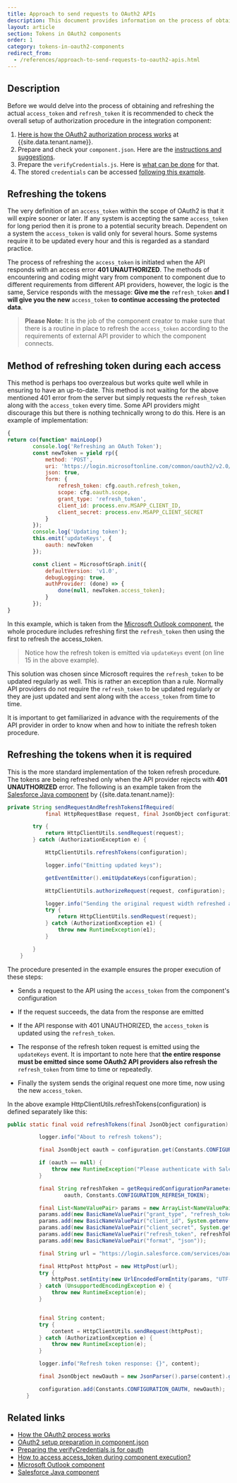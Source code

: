 ```yaml
---
title: Approach to send requests to OAuth2 APIs
description: This document provides information on the process of obtaining and refreshing the tokens.
layout: article
section: Tokens in OAuth2 components
order: 1
category: tokens-in-oauth2-components
redirect_from:
  - /references/approach-to-send-requests-to-oauth2-apis.html
---
```


## Description

Before we would delve into the process of obtaining and refreshing the actual `access_token` and `refresh_token` it is recommended to check the overall setup of authorization procedure in the integration component:

  1. [Here is how the OAuth2 authorization process works](/developers/how-the-oauth2-process-works) at {{site.data.tenant.name}}.
  2. Prepare and check your `component.json`. Here are the [instructions and suggestions](/references/oauth2-setup-preparation-in-component-json).
  3. Prepare the `verifyCredentials.js`. Here is [what can be done](/references/preparing-the-verifyCredentials-js-for-oauth-process) for that.
  4. The stored `credentials` can be accessed [following this example](/references/how-to-access-access_token-during-component-execution).

## Refreshing the tokens

  The very definition of an `access_token` within the scope of OAuth2 is that it will expire sooner or later. If any system is accepting the same `access_token` for long period then it is prone to a potential security breach. Dependent on a system the `access_token` is valid only for several hours. Some systems require it to be updated every hour and this is regarded as a standard practice.

  The process of refreshing the `access_token` is initiated when the API responds with an access error **401 UNAUTHORIZED**. The methods of encountering and coding might vary from component to component due to different requirements from different API providers, however, the logic is the same, Service responds with the message: **Give me the** `refresh_token` **and I will give you the new** `access_token` **to continue accessing the protected data**.

  >**Please Note:** It is the job of the component creator to make sure that there is a routine in place to refresh the `access_token` according to the requirements of external API provider to which the component connects.

## Method of refreshing token during each access

  This method is perhaps too overzealous but works quite well while in ensuring to have an up-to-date. This method is not waiting for the above mentioned 401 error from the server but simply requests the `refresh_token` along with the `access_token` every time. Some API providers might discourage this but there is nothing technically wrong to do this. Here is an example of implementation:

```js
{
return co(function* mainLoop()
        console.log('Refreshing an OAuth Token');
        const newToken = yield rp({
            method: 'POST',
            uri: 'https://login.microsoftonline.com/common/oauth2/v2.0/token',
            json: true,
            form: {
                refresh_token: cfg.oauth.refresh_token,
                scope: cfg.oauth.scope,
                grant_type: 'refresh_token',
                client_id: process.env.MSAPP_CLIENT_ID,
                client_secret: process.env.MSAPP_CLIENT_SECRET
            }
        });
        console.log('Updating token');
        this.emit('updateKeys', {
            oauth: newToken
        });

        const client = MicrosoftGraph.init({
            defaultVersion: 'v1.0',
            debugLogging: true,
            authProvider: (done) => {
                done(null, newToken.access_token);
            }
        });
}
```

In this example, which is taken from the [Microsoft Outlook component](https://github.com/elasticio/outlook/blob/master/lib/triggers/contacts.js), the whole procedure includes refreshing first the `refresh_token` then using the first to refresh the access_token.

>Notice how the refresh token is emitted via `updateKeys` event (on line 15 in the above example).

This solution was chosen since Microsoft requires the `refresh_token` to be updated regularly as well. This is rather an exception than a rule. Normally API providers do not require the `refresh_token` to be updated regularly or they are just updated and sent along with the `access_token` from time to time.

It is important to get familiarized in advance with the requirements of the API provider in order to know when and how to initiate the refresh token procedure.

## Refreshing the tokens when it is required

This is the more standard implementation of the token refresh procedure. The tokens are being refreshed only when the API provider rejects with **401 UNAUTHORIZED** error. The following is an example taken from the [Salesforce Java component](https://github.com/elasticio/salesforce-component-java) by {{site.data.tenant.name}}:

```java
private String sendRequestAndRefreshTokensIfRequired(
            final HttpRequestBase request, final JsonObject configuration) {

        try {
            return HttpClientUtils.sendRequest(request);
        } catch (AuthorizationException e) {

            HttpClientUtils.refreshTokens(configuration);

            logger.info("Emitting updated keys");

            getEventEmitter().emitUpdateKeys(configuration);

            HttpClientUtils.authorizeRequest(request, configuration);

            logger.info("Sending the original request width refreshed access_token");
            try {
                return HttpClientUtils.sendRequest(request);
            } catch (AuthorizationException e1) {
                throw new RuntimeException(e1);
            }

        }
    }
```

The procedure presented in the example ensures the proper execution of these steps:

  * Sends a request to the API using the `access_token` from the component's configuration

  * If the request succeeds, the data from the response are emitted

  * If the API response with 401 UNAUTHORIZED, the `access_token` is updated using the `refresh_token`.

  * The response of the refresh token request is emitted using the `updateKeys` event. It is important to note here that **the entire response must be emitted since some OAuth2 API providers also refresh the** `refresh_token` from time to time or repeatedly.

  * Finally the system sends the original request one more time, now using the new `access_token`.

  In the above example HttpClientUtils.refreshTokens(configuration) is defined separately like this:

```java
public static final void refreshTokens(final JsonObject configuration) {

          logger.info("About to refresh tokens");

          final JsonObject oauth = configuration.get(Constants.CONFIGURATION_OAUTH).getAsJsonObject();

          if (oauth == null) {
              throw new RuntimeException("Please authenticate with Salesforce");
          }

          final String refreshToken = getRequiredConfigurationParameter(
                  oauth, Constants.CONFIGURATION_REFRESH_TOKEN);

          final List<NameValuePair> params = new ArrayList<NameValuePair>();
          params.add(new BasicNameValuePair("grant_type", "refresh_token"));
          params.add(new BasicNameValuePair("client_id", System.getenv("SALESFORCE_KEY")));
          params.add(new BasicNameValuePair("client_secret", System.getenv("SALESFORCE_SECRET")));
          params.add(new BasicNameValuePair("refresh_token", refreshToken));
          params.add(new BasicNameValuePair("format", "json"));

          final String url = "https://login.salesforce.com/services/oauth2/token";

          final HttpPost httpPost = new HttpPost(url);
          try {
              httpPost.setEntity(new UrlEncodedFormEntity(params, "UTF-8"));
          } catch (UnsupportedEncodingException e) {
              throw new RuntimeException(e);
          }


          final String content;
          try {
              content = HttpClientUtils.sendRequest(httpPost);
          } catch (AuthorizationException e) {
              throw new RuntimeException(e);
          }

          logger.info("Refresh token response: {}", content);

          final JsonObject newOauth = new JsonParser().parse(content).getAsJsonObject();

          configuration.add(Constants.CONFIGURATION_OAUTH, newOauth);
      }
```

## Related links

- [How the OAuth2 process works](/developers/how-the-oauth2-process-works)
- [OAuth2 setup preparation in component.json](/references/oauth2-setup-preparation-in-component-json)
- [Preparing the verifyCredentials.js for oauth](/references/preparing-the-verifyCredentials-js-for-oauth-process)
- [How to access access_token during component execution?](/references/how-to-access-access_token-during-component-execution)
- [Microsoft Outlook component](https://github.com/elasticio/outlook/blob/master/lib/triggers/contacts.js)
- [Salesforce Java component](https://github.com/elasticio/salesforce-component-java)
